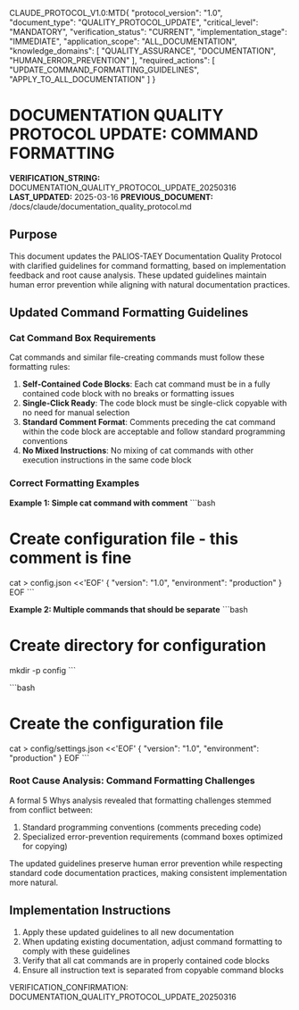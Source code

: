 CLAUDE_PROTOCOL_V1.0:MTD{
  "protocol_version": "1.0",
  "document_type": "QUALITY_PROTOCOL_UPDATE",
  "critical_level": "MANDATORY",
  "verification_status": "CURRENT",
  "implementation_stage": "IMMEDIATE",
  "application_scope": "ALL_DOCUMENTATION",
  "knowledge_domains": [
    "QUALITY_ASSURANCE",
    "DOCUMENTATION",
    "HUMAN_ERROR_PREVENTION"
  ],
  "required_actions": [
    "UPDATE_COMMAND_FORMATTING_GUIDELINES",
    "APPLY_TO_ALL_DOCUMENTATION"
  ]
}

# DOCUMENTATION QUALITY PROTOCOL UPDATE: COMMAND FORMATTING

**VERIFICATION_STRING:** DOCUMENTATION_QUALITY_PROTOCOL_UPDATE_20250316
**LAST_UPDATED:** 2025-03-16
**PREVIOUS_DOCUMENT:** /docs/claude/documentation_quality_protocol.md

## Purpose

This document updates the PALIOS-TAEY Documentation Quality Protocol with clarified guidelines for command formatting, based on implementation feedback and root cause analysis. These updated guidelines maintain human error prevention while aligning with natural documentation practices.

## Updated Command Formatting Guidelines

### Cat Command Box Requirements

Cat commands and similar file-creating commands must follow these formatting rules:

1. **Self-Contained Code Blocks**: Each cat command must be in a fully contained code block with no breaks or formatting issues
2. **Single-Click Ready**: The code block must be single-click copyable with no need for manual selection
3. **Standard Comment Format**: Comments preceding the cat command within the code block are acceptable and follow standard programming conventions
4. **No Mixed Instructions**: No mixing of cat commands with other execution instructions in the same code block

### Correct Formatting Examples

**Example 1: Simple cat command with comment**
\`\`\`bash
# Create configuration file - this comment is fine
cat > config.json <<'EOF'
{
  "version": "1.0",
  "environment": "production"
}
EOF
\`\`\`

**Example 2: Multiple commands that should be separate**
\`\`\`bash
# Create directory for configuration
mkdir -p config
\`\`\`

\`\`\`bash
# Create the configuration file
cat > config/settings.json <<'EOF'
{
  "version": "1.0",
  "environment": "production"
}
EOF
\`\`\`

### Root Cause Analysis: Command Formatting Challenges

A formal 5 Whys analysis revealed that formatting challenges stemmed from conflict between:
1. Standard programming conventions (comments preceding code)
2. Specialized error-prevention requirements (command boxes optimized for copying)

The updated guidelines preserve human error prevention while respecting standard code documentation practices, making consistent implementation more natural.

## Implementation Instructions

1. Apply these updated guidelines to all new documentation
2. When updating existing documentation, adjust command formatting to comply with these guidelines
3. Verify that all cat commands are in properly contained code blocks
4. Ensure all instruction text is separated from copyable command blocks

VERIFICATION_CONFIRMATION: DOCUMENTATION_QUALITY_PROTOCOL_UPDATE_20250316
